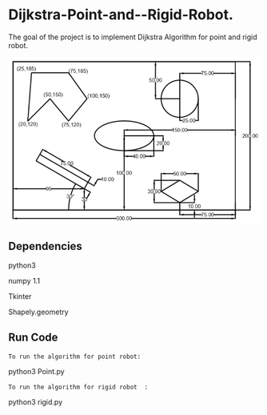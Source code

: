 # Dijkstra-Point-and--Rigid-Robot.

The goal of the project is to implement Dijkstra Algorithm for point and rigid robot.

![Given Map](/Map.png)

## Dependencies 
python3

numpy 1.1

Tkinter

Shapely.geometry


## Run Code
```
To run the algorithm for point robot:
```
python3 Point.py
```
To run the algorithm for rigid robot  :

```
python3 rigid.py


